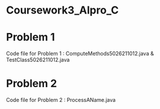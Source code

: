 # Coursework3_Alpro_C
# Problem 1
Code file for Problem 1 : ComputeMethods5026211012.java & TestClass5026211012.java
# Problem 2
Code file for Problem 2 : ProcessAName.java
